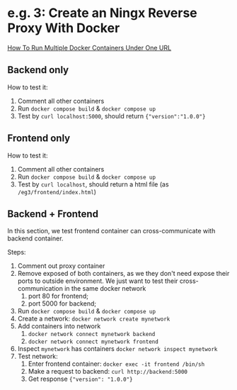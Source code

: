 # e.g. 3: Create an Ningx Reverse Proxy With Docker

[How To Run Multiple Docker Containers Under One URL](https://codingwithmanny.medium.com/create-an-nginx-reverse-proxy-with-docker-a1c0aa9078f1)

## Backend only

How to test it:
1. Comment all other containers
2. Run `docker compose build` & `docker compose up`
3. Test by `curl localhost:5000`, should return `{"version":"1.0.0"}`

## Frontend only

How to test it:
1. Comment all other containers
2. Run `docker compose build` & `docker compose up`
3. Test by `curl localhost`, should return a html file (as `/eg3/frontend/index.html`)

## Backend + Frontend

In this section, we test frontend container can cross-communicate with backend container.

Steps:
1. Comment out proxy container
2. Remove exposed of both containers, as we they don't need expose their ports to outside environment. We just want to test their cross-communication in the same docker network
   1. port 80 for frontend; 
   2. port 5000 for backend;
3. Run `docker compose build` & `docker compose up`
4. Create a network: `docker network create mynetwork`
5. Add containers into network
   1. `docker network connect mynetwork backend`
   2. `docker network connect mynetwork frontend`
6. Inspect `mynetwork` has containers `docker network inspect mynetwork`
7. Test network:
   1. Enter frontend container: `docker exec -it frontend /bin/sh`
   2. Make a request to backend: `curl http://backend:5000`
   3. Get response `{"version": "1.0.0"}`
